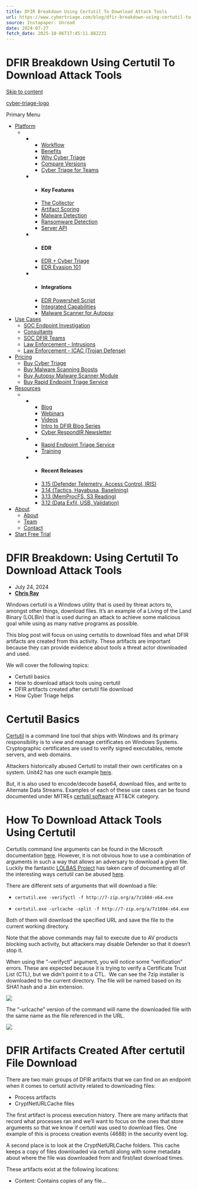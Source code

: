 ```yaml
---
title: DFIR Breakdown Using Certutil To Download Attack Tools
url: https://www.cybertriage.com/blog/dfir-breakdown-using-certutil-to-download-attack-tools/
source: Instapaper: Unread
date: 2024-07-27
fetch_date: 2025-10-06T17:45:11.882231
---
```


# DFIR Breakdown Using Certutil To Download Attack Tools

[Skip to content](#primary)

[cyber-triage-logo](https://www.cybertriage.com/)

Primary Menu

* [Platform](https://www.cybertriage.com/features/)
  + - * [Workflow](https://www.cybertriage.com/how-cyber-triage-works/)
      * [Benefits](https://www.cybertriage.com/benefits/)
      * [Why Cyber Triage](https://www.cybertriage.com/why-cyber-triage-digital-forensics-tool/)
      * [Compare Versions](https://www.cybertriage.com/features/versions/)
      * [Cyber Triage for Teams](https://www.cybertriage.com/team-version/)
    - * #### Key Features
      * [The Collector](https://www.cybertriage.com/cyber-triage-dfir-collector/)
      * [Artifact Scoring](https://www.cybertriage.com/features/prioritize-with-cyber-triage/)
      * [Malware Detection](https://www.cybertriage.com/malware-forensics-tool/)
      * [Ransomware Detection](https://www.cybertriage.com/features/ransomware/)
      * [Server API](https://www.cybertriage.com/team-rest-api/)
    - * #### EDR
      * [EDR + Cyber Triage](https://www.cybertriage.com/edr/)
      * [EDR Evasion 101](https://www.cybertriage.com/blog/how-edr-evasion-works-attacker-tactics/)
    - * #### Integrations
      * [EDR Powershell Script](https://www.cybertriage.com/deployer-script/)
      * [Integrated Capabilities](https://www.cybertriage.com/features/integrations/)
      * [Malware Scanner for Autopsy](https://www.cybertriage.com/autopsy-malware-module/)
* [Use Cases](https://www.cybertriage.com/benefits/)
  + [SOC Endpoint Investigation](https://www.cybertriage.com/soc-alert-investigation/)
  + [Consultants](https://www.cybertriage.com/benefits/consultants/)
  + [SOC DFIR Teams](https://www.cybertriage.com/benefits/internal-incident-responders/)
  + [Law Enforcement - Intrusions](https://www.cybertriage.com/benefits/law-enforcement/)
  + [Law Enforcement - ICAC (Trojan Defense)](https://www.cybertriage.com/detect-remote-access-for-icac-and-trojan-defense/)
* [Pricing](https://www.cybertriage.com/pricing/)
  + [Buy Cyber Triage](https://www.cybertriage.com/pricing/)
  + [Buy Malware Scanning Boosts](https://www.cybertriage.com/boost-checkout/)
  + [Buy Autopsy Malware Scanner Module](https://www.cybertriage.com/autopsy-checkout/)
  + [Buy Rapid Endpoint Triage Service](https://www.sleuthkitlabs.com/rapid_checkout/)
* [Resources](https://www.cybertriage.com/online-response-training/)
  + - * [Blog](https://www.cybertriage.com/blog/)
      * [Webinars](https://www.cybertriage.com/events/)
      * [Videos](https://www.cybertriage.com/videos/)
      * [Intro to DFIR Blog Series](https://www.cybertriage.com/intro-to-cyber-incident-response/)
      * [Cyber RespondIR Newsletter](https://www.cybertriage.com/sign-up-for-the-cyber-respondir/)
    - * [Rapid Endpoint Triage Service](https://www.cybertriage.com/services/#rapid)
      * [Training](https://www.cybertriage.com/training/)
    - * #### Recent Releases
      * [3.15 (Defender Telemetry, Access Control, IRIS)](https://www.cybertriage.com/blog/cyber-triage-3-15-import-defender-telemetry-more-soc-features/)
      * [3.14 (Tactics, Hayabusa, Baselining)](https://www.cybertriage.com/blog/3-14-release-brings-new-uis-hayabusa-baselining-and-much-more/)
      * [3.13 (MemProcFS, S3 Reading)](https://www.cybertriage.com/blog/releases/3-13-adds-memprocfs-and-extends-the-s3-and-recorded-future-sandbox-integrations/)
      * [3.12 (Data Exfil, USB, Validation)](https://www.cybertriage.com/blog/releases/3-12-adds-data-exfiltration-detection-usb-devices-and-easier-validation/)
* [About](https://www.cybertriage.com/about/)
  + [About](https://www.cybertriage.com/about/)
  + [Team](https://www.cybertriage.com/team/)
  + [Contact](https://www.cybertriage.com/contact/)
* [Start Free Trial](https://www.cybertriage.com/download-eval/)

# DFIR Breakdown: Using Certutil To Download Attack Tools

* July 24, 2024
* **[Chris Ray](https://www.cybertriage.com/team/chris-ray/)**

Windows certutil is a Windows utility that is used by threat actors to, amongst other things, download files. It’s an example of a Living of the Land Binary (LOLBin) that is used during an attack to achieve some malicious goal while using as many native programs as possible.

This blog post will focus on using certutils to download files and what DFIR artifacts are created from this activity. These artifacts are important because they can provide evidence about tools a threat actor downloaded and used.

We will cover the following topics:

* Certutil basics
* How to download attack tools using certutil
* DFIR artifacts created after certutil file download
* How Cyber Triage helps

# Certutil Basics

[Certutil](https://learn.microsoft.com/en-us/windows-server/administration/windows-commands/certutil) is a command line tool that ships with Windows and its primary responsibility is to view and manage certificates on Windows Systems. Cryptographic certificates are used to verify signed executables, remote servers, and web domains.

Attackers historically abused Certutil to install their own certificates on a system. Unit42 has one such example [here](https://unit42.paloaltonetworks.com/retefe-banking-trojan-targets-sweden-switzerland-and-japan/).

But, it is also used to encode/decode base64, download files, and write to Alternate Data Streams. Examples of each of these use cases can be found documented under MITREs [certutil software](https://attack.mitre.org/software/S0160/) ATT&CK category.

# How To Download Attack Tools Using Certutil

Certutils command line arguments can be found in the Microsoft documentation [here](https://learn.microsoft.com/en-us/windows-server/administration/windows-commands/certutil). However, it is not obvious how to use a combination of arguments in such a way that allows an adversary to download a given file. Luckily the fantastic [LOLBAS Project](https://github.com/LOLBAS-Project/LOLBAS/blob/master/README.md) has taken care of documenting all of the interesting ways certutil can be abused [here](https://lolbas-project.github.io/lolbas/Binaries/Certutil/).

There are different sets of arguments that will download a file:

* ```
  certutil.exe -verifyctl -f http://7-zip.org/a/7z1604-x64.exe
  ```
* ```
  certutil.exe -urlcache -split -f http://7-zip.org/a/7z1604-x64.exe
  ```

Both of them will download the specified URL and save the file to the current working directory.

Note that the above commands may fail to execute due to AV products blocking such activity, but attackers may disable Defender so that it doesn’t stop it.

When using the “-verifyctl” argument, you will notice some “verification” errors. These are expected because it is trying to verify a Certificate Trust List (CTL), but we didn’t point it to a CTL.  We can see the 7zip installer is downloaded to the current directory. The file will be named based on its SHA1 hash and a .bin extension.

![](https://www.cybertriage.com/wp-content/uploads/2024/07/2024-7-certutil-1-800x427.png)

The “-urlcache” version of the command will name the downloaded file with the same name as the file referenced in the URL.

![](https://www.cybertriage.com/wp-content/uploads/2024/07/2024-7-certutil-2-800x424.png)

# DFIR Artifacts Created After certutil File Download

There are two main groups of DFIR artifacts that we can find on an endpoint when it comes to certutil activity related to downloading files:

* Process artifacts
* CryptNetURLCache files

The first artifact is process execution history. There are many artifacts that record what processes ran and we’ll want to focus on the ones that store arguments so that we know if certutil was used to download files. One example of this is process creation events (4688) in the security event log.

A second place is to look at the CryptNetURLCache folders. This cache keeps a copy of files downloaded via certutil along with some metadata about where the file was downloaded from and first/last download times.

These artifacts exist at the following locations:

* Content: Contains copies of any file...